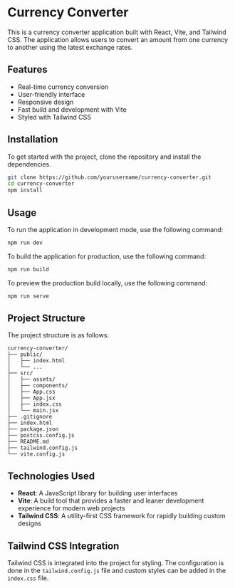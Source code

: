 # Currency Converter

This is a currency converter application built with React, Vite, and Tailwind CSS. The application allows users to convert an amount from one currency to another using the latest exchange rates.

## Features

- Real-time currency conversion
- User-friendly interface
- Responsive design
- Fast build and development with Vite
- Styled with Tailwind CSS

## Installation

To get started with the project, clone the repository and install the dependencies.

```bash
git clone https://github.com/yourusername/currency-converter.git
cd currency-converter
npm install
```

## Usage

To run the application in development mode, use the following command:

```bash
npm run dev
```

To build the application for production, use the following command:

```bash
npm run build
```

To preview the production build locally, use the following command:

```bash
npm run serve
```

## Project Structure

The project structure is as follows:

```
currency-converter/
├── public/
│   ├── index.html
│   └── ...
├── src/
│   ├── assets/
│   ├── components/
│   ├── App.css
│   ├── App.jsx
│   ├── index.css
│   └── main.jsx
├── .gitignore
├── index.html
├── package.json
├── postcss.config.js
├── README.md
├── tailwind.config.js
└── vite.config.js
```

## Technologies Used

- **React**: A JavaScript library for building user interfaces
- **Vite**: A build tool that provides a faster and leaner development experience for modern web projects
- **Tailwind CSS**: A utility-first CSS framework for rapidly building custom designs

## Tailwind CSS Integration

Tailwind CSS is integrated into the project for styling. The configuration is done in the `tailwind.config.js` file and custom styles can be added in the `index.css` file.
